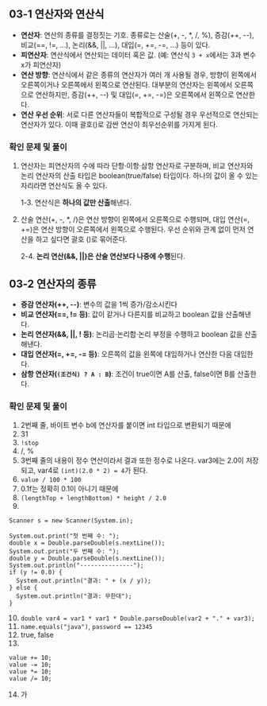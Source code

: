 ## 03-1 연산자와 연산식

- **연산자**: 연산의 종류를 결정짓는 기호. 종류로는 산술(+, -, \*, /, %), 증감(++, --), 비교(==, !=, ...), 논리(&&, ||, ...), 대입(=, +=, -=, ...) 등이 있다.
- **피연산자**: 연산식에서 연산되는 데이터 혹은 값. (예: 연산식 `3 + x`에서는 3과 변수 x가 피연산자)
- **연산 방향**: 연산식에서 같은 종류의 연산자가 여러 개 사용될 경우, 방향이 왼쪽에서 오른쪽이거나 오른쪽에서 왼쪽으로 연산된다. 대부분의 연산자는 왼쪽에서 오른쪽으로 연산하지만, 증감(++, --) 및 대입(=, +=, -=)은 오른쪽에서 왼쪽으로 연산한다.
- **연산 우선 순위**: 서로 다른 연산자들이 복합적으로 구성될 경우 우선적으로 연산되는 연산자가 있다. 이때 괄호()로 감싼 연산이 최우선순위를 가지게 된다.

### 확인 문제 및 풀이

1. 연산자는 피연산자의 수에 따라 단항·이항·삼항 연산자로 구분하며, 비교 연산자와 논리 연산자의 산출 타입은 boolean(true/false) 타입이다. 하나의 값이 올 수 있는 자리라면 연산식도 올 수 있다.

   1-3. 연산식은 **하나의 값만 산출**해낸다.

2. 산술 연산(+, -, \*, /)은 연산 방향이 왼쪽에서 오른쪽으로 수행되며, 대입 연산(=, +=)은 연산 방향이 오른쪽에서 왼쪽으로 수행된다. 우선 순위와 관계 없이 먼저 연산을 하고 싶다면 괄호 ()로 묶어준다.

   2-4. **논리 연산(&&, ||)은 산술 연산보다 나중에 수행**된다.

## 03-2 연산자의 종류

- **증감 연산자(++, --)**: 변수의 값을 1씩 증가/감소시킨다
- **비교 연산자(==, != 등)**: 값이 같거나 다른지를 비교하고 boolean 값을 산출해낸다.
- **논리 연산자(&&, ||, ! 등)**: 논리곱·논리합·논리 부정을 수행하고 boolean 값을 산출해낸다.
- **대입 연산자(=, +=, -= 등)**: 오른쪽의 값을 왼쪽에 대입하거나 연산한 다음 대입한다.
- **삼항 연산자(`(조건식) ? A : B`)**: 조건이 true이면 A를 산출, false이면 B를 산출한다.

### 확인 문제 및 풀이

1. 2번째 줄, 바이트 변수 b에 연산자를 붙이면 int 타입으로 변환되기 때문에
2. 31
3. `!stop`
4. /, %
5. 3번째 줄의 내용이 정수 연산이라서 결과 또한 정수로 나온다. var3에는 2.0이 저장되고, var4로 `(int)(2.0 * 2) = 4`가 된다.
6. `value / 100 * 100`
7. 0.1f는 정확히 0.1이 아니기 때문에
8. `(lengthTop + lengthBottom) * height / 2.0`
9.

```
Scanner s = new Scanner(System.in);

System.out.print("첫 번째 수: ");
double x = Double.parseDouble(s.nextLine());
System.out.print("두 번째 수: ");
double y = Double.parseDouble(s.nextLine());
System.out.println("---------------");
if (y != 0.0) {
  System.out.println("결과: " + (x / y));
} else {
  System.out.println("결과: 무한대");
}
```

10. `double var4 = var1 * var1 * Double.parseDouble(var2 + "." + var3);`
11. `name.equals("java")`, `password == 12345`
12. true, false
13.

```
value += 10;
value -= 10;
value *= 10;
value /= 10;
```

14. 가
